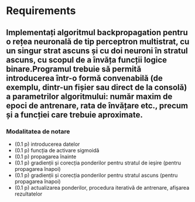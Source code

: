 # Requirements
## Implementați algoritmul backpropagation pentru o rețea neuronală de tip perceptron multistrat, cu un singur strat ascuns și cu doi neuroni în stratul ascuns, cu scopul de a învăța funcții logice binare.Programul trebuie să permită introducerea într-o formă convenabilă (de exemplu, dintr-un fișier sau direct de la consolă) a parametrilor algoritmului: număr maxim de epoci de antrenare, rata de învățare etc., precum și a funcției care trebuie aproximate.
 
### Modalitatea de notare
- (0.1 p) introducerea datelor
- (0.1 p) funcția de activare sigmoidă
- (0.1 p) propagarea înainte
- (0.1 p) gradienții și corecția ponderilor pentru stratul de ieșire (pentru propagarea înapoi)
- (0.1 p) gradienții și corecția ponderilor pentru stratul ascuns (pentru propagarea înapoi)
- (0.1 p) actualizarea ponderilor, procedura iterativă de antrenare, afișarea rezultatelor

